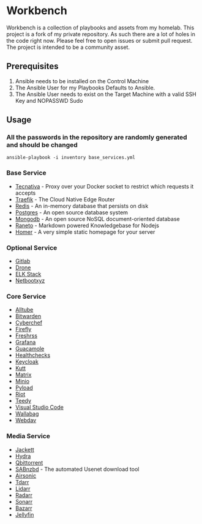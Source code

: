 # Workbench

Workbench is a collection of playbooks and assets from my homelab. This project is a fork of my private repository. As such there are a lot of holes in the code right now. Please feel free to open issues or submit pull request. The project is intended to be a community asset.

## Prerequisites

1. Ansible needs to be installed on the Control Machine
2. The Ansible User for my Playbooks Defaults to Ansible.
3. The Ansible User needs to exist on the Target Machine with a valid SSH Key and NOPASSWD Sudo

## Usage

### All the passwords in the repository are randomly generated and should be changed

`ansible-playbook -i inventory base_services.yml`

### Base Service

- [Tecnativa](https://github.com/Tecnativa) - Proxy over your Docker socket to restrict which requests it accepts
- [Traefik](https://containo.us/traefik/) - The Cloud Native Edge Router
- [Redis](https://redis.io) - An in-memory database that persists on disk
- [Postgres](https://www.postgresql.org/) - An open source database system
- [Mongodb](https://www.mongodb.com/) - An open source NoSQL document-oriented database
- [Raneto](http://raneto.com/) - Markdown powered Knowledgebase for Nodejs
- [Homer](https://github.com/bastienwirtz/homer) - A very simple static homepage for your server

### Optional Service

- [Gitlab](https://about.gitlab.com/)
- [Drone](https://docs.drone.io/)
- [ELK Stack](https://www.elastic.co/what-is/elk-stack)
- [Netbootxyz](https://netboot.xyz/)

### Core Service

- [Alltube](https://github.com/Rudloff/alltube)
- [Bitwarden](https://bitwarden.com/)
- [Cyberchef](https://gchq.github.io/CyberChef/)
- [Firefly](https://docs.firefly-iii.org/)
- [Freshrss](https://freshrss.org/)
- [Grafana](https://grafana.com/)
- [Guacamole](https://guacamole.apache.org/)
- [Healthchecks](https://healthchecks.io/)
- [Keycloak](https://www.keycloak.org/)
- [Kutt](https://kutt.it/)
- [Matrix](https://matrix.org/)
- [Minio](https://min.io/)
- [Pyload](https://pyload.net/)
- [Riot](https://about.riot.im/)
- [Teedy](https://teedy.io/en/#!/)
- [Visual Studio Code](https://code.visualstudio.com/)
- [Wallabag](https://wallabag.org/en)
- [Webdav](https://github.com/BytemarkHosting/docker-webdav)

### Media Service

- [Jackett](https://github.com/Jackett/Jackett)
- [Hydra](https://github.com/theotherp/nzbhydra2)
- [Qbittorrent](https://www.qbittorrent.org/)
- [SABnzbd](https://sabnzbd.org/) - The automated Usenet download tool
- [Airsonic](https://airsonic.github.io/docs/)
- [Tdarr](https://github.com/HaveAGitGat/Tdarr)
- [Lidarr](https://github.com/lidarr/Lidarr)
- [Radarr](https://github.com/Radarr/Radarr)
- [Sonarr](https://github.com/Sonarr/Sonarr)
- [Bazarr](https://github.com/morpheus65535/bazarr)
- [Jellyfin](https://github.com/jellyfin/jellyfin)
